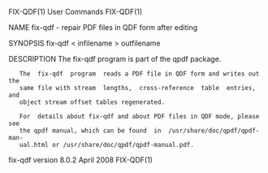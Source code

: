 
FIX-QDF(1)                      User Commands                      FIX-QDF(1)

NAME
       fix-qdf - repair PDF files in QDF form after editing

SYNOPSIS
       fix-qdf < infilename > outfilename

DESCRIPTION
       The fix-qdf program is part of the qpdf package.

       The  fix-qdf  program  reads a PDF file in QDF form and writes out the
       same file with stream  lengths,  cross-reference  table  entries,  and
       object stream offset tables regenerated.

       For  details about fix-qdf and about PDF files in QDF mode, please see
       the qpdf manual, which can be found  in  /usr/share/doc/qpdf/qpdf-man‐
       ual.html or /usr/share/doc/qpdf/qpdf-manual.pdf.

fix-qdf version 8.0.2             April 2008                       FIX-QDF(1)

